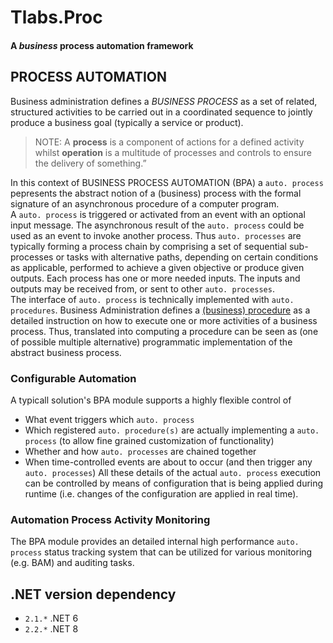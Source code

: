 ﻿# Tlabs.Proc

#### A *business* process automation framework

## PROCESS AUTOMATION

Business administration defines a *BUSINESS PROCESS* as a set of related, structured activities to be carried out in a coordinated sequence to jointly produce a business goal (typically a service or product).

> NOTE: A **process** is a component of actions for a defined activity whilst **operation** is a multitude of processes and controls to ensure the delivery of something.”

In this context of BUSINESS PROCESS AUTOMATION (BPA) a `auto. process` pepresents the abstract notion of a (business) process with the formal signature of an asynchronous procedure of a computer program.  
A `auto. process` is triggered or activated from an event with an optional input message. The asynchronous result of the `auto. process` could be used as an event to invoke another process. Thus `auto. processes` are typically forming a process chain by comprising a set of sequential sub-processes or tasks with alternative paths, depending on certain conditions as applicable, performed to achieve a given objective or produce given outputs. Each process has one or more needed inputs. The inputs and outputs may be received from, or sent to other `auto. processes`.  
The interface of `auto. process` is technically implemented with `auto. procedures`. Business Administration defines a [(business) procedure](https://en.wikipedia.org/wiki/Procedure_(business)) as a detailed instruction on how to execute one or more activities of a business process. Thus, translated into computing a procedure can be seen as (one of possible multiple alternative) programmatic implementation of the abstract business process.


### Configurable Automation
A typicall solution's BPA module supports a highly flexible control of
* What event triggers which `auto. process`
* Which registered `auto. procedure(s)` are actually implementing a `auto. process` (to allow fine grained customization of functionality)
* Whether and how `auto. processes` are chained together
* When time-controlled events are about to occur (and then trigger any `auto. processes`)
All these details of the actual `auto. process` execution can be controlled by means of configuration that is being applied during runtime (i.e. changes of the configuration are applied in real time).

### Automation Process Activity Monitoring
The BPA module provides an detailed internal high performance `auto. process` status tracking system that can be utilized for various monitoring (e.g. BAM) and auditing tasks.


## .NET version dependency
*	`2.1.*` .NET 6
*	`2.2.*` .NET 8
